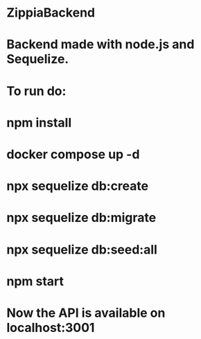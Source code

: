 # ZippiaBackend
# Backend made with node.js and Sequelize.
# To run do:
# npm install
# docker compose up -d
# npx sequelize db:create
# npx sequelize db:migrate
# npx sequelize db:seed:all
# npm start
# Now the API is available on localhost:3001

